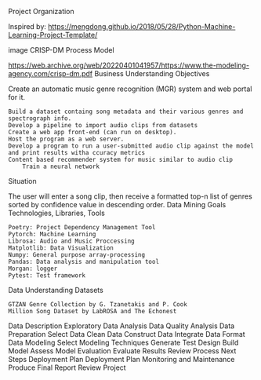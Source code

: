 Project Organization

Inspired by: https://mengdong.github.io/2018/05/28/Python-Machine-Learning-Project-Template/

image
CRISP-DM Process Model

https://web.archive.org/web/20220401041957/https://www.the-modeling-agency.com/crisp-dm.pdf
Business Understanding
Objectives

Create an automatic music genre recognition (MGR) system and web portal for it.

    Build a dataset containg song metadata and their various genres and spectrograph info.
    Develop a pipeline to import audio clips from datasets
    Create a web app front-end (can run on desktop).
    Host the program as a web server.
    Develop a program to run a user-submitted audio clip against the model and print results witha ccuracy metrics
    Content based recommender system for music similar to audio clip
        Train a neural network

Situation

The user will enter a song clip, then receive a formatted top-n list of genres sorted by confidence value in descending order.
Data Mining Goals
Technologies, Libraries, Tools

    Poetry: Project Dependency Management Tool
    Pytorch: Machine Learning
    Librosa: Audio and Music Proccessing
    Matplotlib: Data Visualization
    Numpy: General purpose array-processing
    Pandas: Data analysis and manipulation tool
    Morgan: logger
    Pytest: Test framework

Data Understanding
Datasets

    GTZAN Genre Collection by G. Tzanetakis and P. Cook
    Million Song Dataset by LabROSA and The Echonest

Data Description
Exploratory Data Analysis
Data Quality Analysis
Data Preparation
Select Data
Clean Data
Construct Data
Integrate Data
Format Data
Modeling
Select Modeling Techniques
Generate Test Design
Build Model
Assess Model
Evaluation
Evaluate Results
Review Process
Next Steps
Deployment
Plan Deployment
Plan Monitoring and Maintenance
Produce Final Report
Review Project
